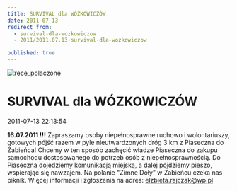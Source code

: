 ```yaml
---
title: SURVIVAL dla WÓZKOWICZÓW
date: 2011-07-13
redirect_from: 
  - survival-dla-wozkowiczow
  - 2011/2011.07.13-survival-dla-wozkowiczow

published: true
---
```



![rece_polaczone](images/stories/grafiki/rece_polaczone.jpg)

# SURVIVAL dla WÓZKOWICZÓW

<time>2011-07-13 22:13:54</time>




**16.07.2011 !!!**
Zapraszamy  osoby niepełnosprawne ruchowo i wolontariuszy, gotowych  pójść razem w  pyle nieutwardzonych dróg 3 km z Piaseczna do Żabieńca!
Chcemy w ten  sposób zachęcić władze Piaseczna do zakupu samochodu  dostosowanego do  potrzeb osób z niepełnosprawnością. Do Piaseczna  dojedziemy komunikacją  miejską, a dalej pójdziemy pieszo, wspierając  się nawzajem. Na polanie  "Zimne Doły” w Żabieńcu czeka nas piknik.
Więcej informacji i zgłoszenia na adres: [elzbieta.rajczak@wp.pl](https://mail.google.com/mail/h/14q8nlffsc0k4/?v=b&cs=wh&to=elzbieta.rajczak@wp.pl)


<!--CONTENT FROM OLD SERVER (jos before 2013): 




**16.07.2011 !!!**


Zapraszamy  osoby niepełnosprawne ruchowo i wolontariuszy, gotowych  pójść razem w  pyle nieutwardzonych dróg 3 km z Piaseczna do Żabieńca!


Chcemy w ten  sposób zachęcić władze Piaseczna do zakupu samochodu  dostosowanego do  potrzeb osób z niepełnosprawnością. Do Piaseczna  dojedziemy komunikacją  miejską, a dalej pójdziemy pieszo, wspierając  się nawzajem. Na polanie  "Zimne Doły” w Żabieńcu czeka nas piknik.


Więcej informacji i zgłoszenia na adres: [elzbieta.rajczak@wp.pl](https://mail.google.com/mail/h/14q8nlffsc0k4/?v=b&cs=wh&to=elzbieta.rajczak@wp.pl)



-->

<!--{{json:{"created_date":"2011-07-13 22:13:54","publish_down":"0000-00-00 00:00:00","id":"172"}}}-->